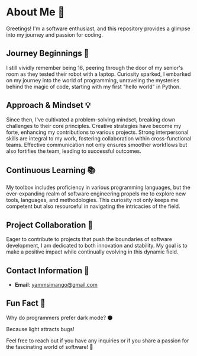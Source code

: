# About Me 🚀

Greetings! I'm a software enthusiast, and this repository provides a glimpse into my journey and passion for coding.

## Journey Beginnings 🌌

I still vividly remember being 16, peering through the door of my senior's room as they tested their robot with a laptop. Curiosity sparked, I embarked on my journey into the world of programming, unraveling the mysteries behind the magic of code, starting with my first "hello world" in Python.

## Approach & Mindset 💡

Since then, I've cultivated a problem-solving mindset, breaking down challenges to their core principles. Creative strategies have become my forte, enhancing my contributions to various projects. Strong interpersonal skills are integral to my work, fostering collaboration within cross-functional teams. Effective communication not only ensures smoother workflows but also fortifies the team, leading to successful outcomes.

## Continuous Learning 📚

My toolbox includes proficiency in various programming languages, but the ever-expanding realm of software engineering propels me to explore new tools, languages, and methodologies. This curiosity not only keeps me competent but also resourceful in navigating the intricacies of the field.

## Project Collaboration 🤝

Eager to contribute to projects that push the boundaries of software development, I am dedicated to both innovation and stability. My goal is to make a positive impact while continually evolving in this dynamic field.

## Contact Information 📧

- **Email**: yammsimango@gmail.com

## Fun Fact 🌙

Why do programmers prefer dark mode? 🌑

Because light attracts bugs!

Feel free to reach out if you have any inquiries or if you share a passion for the fascinating world of software! 🚀



<!---
YamukelwaTech/YamukelwaTech is a ✨ special ✨ repository because its `README.md` (this file) appears on your GitHub profile.
You can click the Preview link to take a look at your changes.
--->
